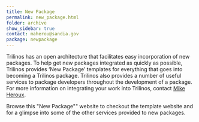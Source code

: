 ```yaml
---
title: New Package
permalink: new_package.html
folder: archive
show_sidebar: true
contact: maherou@sandia.gov
package: newpackage
---
```


Trilinos has an open architecture that facilitates easy incorporation of new packages.
To help get new packages integrated as quickly as possible, Trilinos provides &#8216;New Package&#8217;
templates for everything that goes into becoming a Trilinos package. Trilinos also provides a number of useful services to
package developers throughout the development of a package. For more information on integrating your work into Trilinos,
contact [Mike Heroux](http://www.cs.sandia.gov/~maherou/).

Browse this "New Package"" website to checkout the template website and for a glimpse into some of the other services provided
to new packages.

